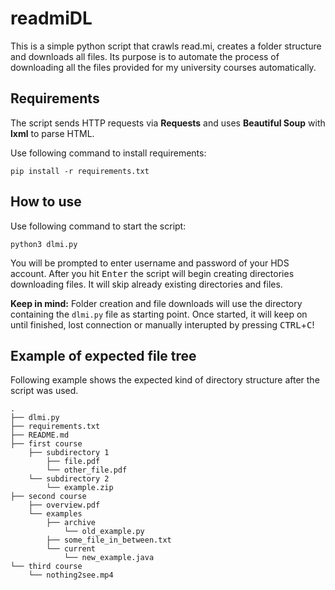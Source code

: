 # readmiDL 

This is a simple python script that crawls read.mi, creates a folder structure and downloads all files. Its purpose is to automate the process of downloading all the files provided for my university courses automatically.


## Requirements

The script sends HTTP requests via **Requests** and uses **Beautiful Soup** with **lxml** to parse HTML.

Use following command to install requirements:
```shell 
pip install -r requirements.txt 
```

## How to use

Use following command to start the script:
```shell
python3 dlmi.py
```

You will be prompted to enter username and password of your HDS account.	After you hit <kbd>Enter</kbd> the script will begin creating directories downloading files. It will skip already existing directories and files.

**Keep in mind:** Folder creation and file downloads will use the directory containing the ```dlmi.py``` file as starting point. Once started, it will keep on until finished, lost connection or manually interupted by pressing <kbd>CTRL</kbd>+<kbd>C</kbd>!

## Example of expected file tree

Following example shows the expected kind of directory structure after the script was used.
```shell
.
├── dlmi.py
├── requirements.txt
├── README.md
├── first course
    ├── subdirectory 1
	    ├── file.pdf
	    └── other_file.pdf
	└── subdirectory 2
		└── example.zip
├── second course
	├── overview.pdf
	└── examples
		├── archive
			└── old_example.py
		├── some_file_in_between.txt
		└── current
			└── new_example.java
└── third course
	└── nothing2see.mp4
```

